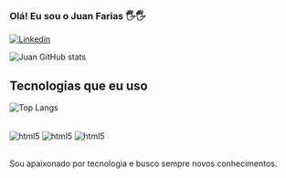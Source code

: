 ### Olá! Eu sou o Juan Farias 🖐️🖐️
[![Linkedin](https://img.shields.io/badge/LinkedIn-0077B5?style=for-the-badge&logo=linkedin&logoColor=white)](https://www.linkedin.com/in/juanfariasvaz/)

![Juan GitHub stats](https://github-readme-stats.vercel.app/api?username=J-una&show_icons=true&theme=radical)

## Tecnologias que eu uso

![Top Langs](https://github-readme-stats.vercel.app/api/top-langs/?username=J-una&layout=compact)

<div style="display: inline_block"><br/>
<img align = "center" alt = "html5" src="https://img.shields.io/badge/HTML5-E34F26?style=for-the-badge&logo=html5&logoColor=white">
<img align = "center" alt = "html5" src="https://img.shields.io/badge/JavaScript-F7DF1E?style=for-the-badge&logo=javascript&logoColor=black">
<img align = "center" alt = "html5" src="https://img.shields.io/badge/C%2B%2B-00599C?style=for-the-badge&logo=c%2B%2B&logoColor=white">
</div><br/>

Sou apaixonado por tecnologia e busco sempre novos conhecimentos.
